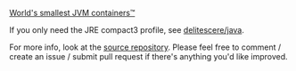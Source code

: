 [World's smallest JVM containers™](https://grahamis.com/tinyjvm)

If you only need the JRE compact3 profile, see [delitescere/java](https://hub.docker.com/r/delitescere/java/).

For more info, look at the [source repository](https://github.com/delitescere/docker-zulu). Please feel free to comment / create an issue / submit pull request if there's anything you'd like improved.
